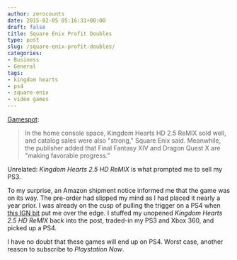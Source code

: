 ```yaml
---
author: zerocounts
date: 2015-02-05 05:16:31+00:00
draft: false
title: Square Enix Profit Doubles
type: post
slug: /square-enix-profit-doubles/
categories:
- Business
- General
tags:
- kingdom hearts
- ps4
- square-enix
- video games
---
```


[Gamespot](http://www.gamespot.com/articles/square-enix-profit-doubles/1100-6425111/):

> In the home console space, Kingdom Hearts HD 2.5 ReMIX sold well, and catalog sales were also "strong," Square Enix said. Meanwhile, the publisher added that Final Fantasy XIV and Dragon Quest X are "making favorable progress."

Unrelated: _Kingdom Hearts 2.5 HD ReMIX_ is what prompted me to sell my PS3.

To my surprise, an Amazon shipment notice informed me that the game was on its way. The pre-order had slipped my mind as I had placed it nearly a year prior. I was already on the cusp of pulling the trigger on a PS4 when [this IGN bit](http://m.ign.com/articles/2014/12/02/first-kingdom-hearts-games-could-still-hit-ps4-and-xbox-one) put me over the edge. I stuffed my unopened _Kingdom Hearts 2.5 HD ReMIX_ back into the post, traded-in my PS3 and Xbox 360, and picked up a PS4.

I have no doubt that these games will end up on PS4. Worst case, another reason to subscribe to _Playstation Now_.
